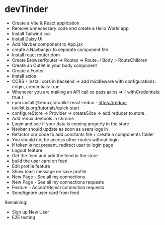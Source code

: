 # devTinder

- Create a Vite & React application
- Remove unnecessary code and create a Hello World app
- Install Tailwind css
- Install Daisy UI
- Add Navbar component to App.jsx
- create a Navbar.jsx to separate component file
- Install react router dom
- Create BrowserRouter => Routes => Route=/ Body > RouteChildren
- Create an Outlet in your body component
- Create a Footer
- Install axios
- CORS - install cors in backend => add middleware with configurations: origin, credentials: true
- Whenever you are making an API call so pass axios => { withCredentials: true }
- npm install @reduxjs/toolkit react-redux - https://redux-toolkit.js.org/tutorials/quick-start
- configureStore => Provider => createSlice => add reducer to store.
- Add redux devtools in chrome
- Login and see if your data is coming properly in the store
- Navbar should update as soon as users logs in 
- Refactor our code to add constants file + create a components folder
- You should not be access other routes without login
- If token is not present, redirect user to login page
- Logout feature
- Get the feed and add the feed in the store
- build the user card on feed
- Edit profile feature
- Show toast message on save profile
- New Page - See all my connections
- New Page - See all my connections requests
- Feature - Accept/Reject connection requests
- Send/ignore user card from feed


Remaining:
- Sign up New User
- E2E testing